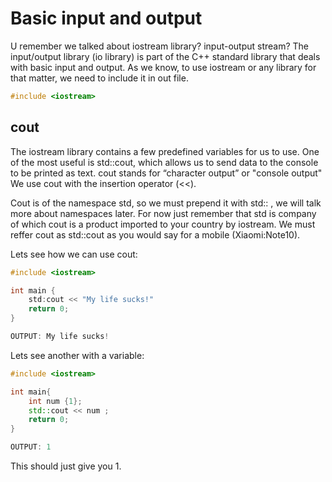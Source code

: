 # Basic input and output

U remember we talked about iostream library? input-output stream? The input/output library (io library) is part of the C++ standard library that 
deals with basic input and output. As we know, to use iostream or any library for that matter, we need to include it in out file.

```cpp
#include <iostream>
```

## cout

The iostream library contains a few predefined variables for us to use. One of the most useful is std::cout, 
which allows us to send data to the console to be printed as text. cout stands for “character output” or "console output"
We use cout with the insertion operator (<<).

Cout is of the namespace std, so we must prepend it with std:: , we will talk more about namespaces later.
For now just remember that std is company of which cout is a product imported to your country by iostream.
We must reffer cout as std::cout as you would say for a mobile (Xiaomi:Note10).

Lets see how we can use cout:

```cpp
#include <iostream>

int main {
	std:cout << "My life sucks!"
	return 0;
}

OUTPUT: My life sucks!
```

Lets see another with a variable:

```cpp
#include <iostream>

int main{
	int num {1};
	std::cout << num ;
	return 0;
}

OUTPUT: 1
```
This should just give you 1.
